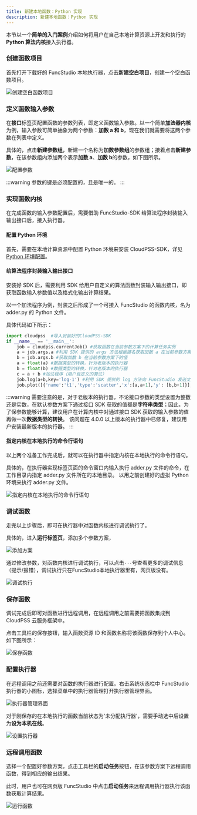 ```yaml
---
title: 新建本地函数：Python 实现
description: 新建本地函数：Python 实现
---
```


本节以一个**简单的入门案例**介绍如何将用户在自己本地计算资源上开发和执行的**Python 算法内核**接入执行器。

### 创建函数项目

首先打开下载好的 FuncStudio 本地执行器，点击**新建空白项目**，创建一个空白函数项目。

![创建空白函数项目](./1.png)

### 定义函数输入参数

在**接口**标签页配置函数的参数列表，即定义函数输入参数。以一个简单**加法器内核**为例，输入参数可简单抽象为两个参数：**加数 a 和 b**，现在我们就需要将这两个参数在列表中定义。

具体的，点击**新建参数组**，新建一个名称为**加数参数组**的参数组；接着点击**新建参数**，在该参数组内添加两个表示**加数 a**、**加数 b**的参数，如下图所示。

![配置参数](./配置参数.png "配置参数")

:::warning
参数的键是必须配置的，且是唯一的。
:::

### 实现函数内核

在完成函数的输入参数配置后，需要借助 FuncStudio-SDK 给算法程序封装输入输出接口后，接入执行器。

#### 配置 Python 环境

首先，需要在本地计算资源中配置 Python 环境来安装 CloudPSS-SDK，详见[Python 环境配置](../../30-dev-env-setup/20-python-env-config/index.md)。

#### 给算法程序封装输入输出接口

安装好 SDK 后，需要利用 SDK 给用户自定义的算法函数封装输入输出接口，即获取函数输入参数值以及格式化输出计算结果。

以一个加法程序为例，封装之后形成了一个可接入 FuncStudio 的函数内核，名为 adder.py 的 Python 文件。

具体代码如下所示：

```py title="adder.py" showLineNumbers
import cloudpss  #导入安装好的CloudPSS-SDK
if __name__ == '__main__': 
    job = cloudpss.currentJob() #获取函数在当前参数方案下的计算任务实例
    a = job.args.a #利用 SDK 提供的 args 方法根据键名获取加数 a 在当前参数方案下的值
    b = job.args.b #获取加数 b 在当前参数方案下的值
    a = float(a) #数据类型的转换，针对老版本的执行器
    b = float(b) #数据类型的转换，针对老版本的执行器
    c = a + b #加法程序（用户自定义的算法）
    job.log(a+b,key='log-1') #利用 SDK 提供的 log 方法向 FuncStudio 发送文本结果
    job.plot([{'name':'t1','type':'scatter','x':[a,a+1],'y': [b,b+1]}],key='plot-1') #利用 SDK 提供的 plot 方法向 FuncStudio 发送图形结果
```
:::warning
需要注意的是，对于老版本的执行器，不论接口参数的类型设置为整数还是实数，在默认参数方案下通过接口 SDK 获取的值都是**字符串类型**；因此，为了保参数能够计算，建议用户在计算内核中对通过接口 SDK 获取的输入参数的值再做一次**数据类型的转换**。
该问题在 4.0.0 以上版本的执行器中已修复，建议用户安装最新版本的执行器。
:::

#### 指定内核在本地执行的命令行语句

以上两个准备工作完成后，就可以在执行器中指定内核在本地执行的命令行语句。

具体的，在执行器实现标签页面的命令窗口内输入执行 adder.py 文件的命令，在工作目录内指定 adder.py 文件所在的本地目录。 以用之前创建好的虚拟 Python 环境来执行 adder.py 文件。

![指定内核在本地执行的命令行语句](./2.png)

### 调试函数

走完以上步骤后，即可在执行器中对函数内核进行调试执行了。

具体的，进入**运行标签页**，添加多个参数方案，

![添加方案](./3.png)

通过修改参数，对函数内核进行调试执行，可以点击`···`号查看更多的调试信息（提示/报错），调试执行只在FuncStudio本地执行器里有，网页版没有。

![调试执行](./4.png)

### 保存函数

调试完成后即可对函数进行远程调用，在远程调用之前需要把函数集成到 CloudPSS 云服务框架中。

点击工具栏的保存按钮，输入函数资源 ID 和函数名称将该函数保存到个人中心。如下图所示：

![保存函数](./保存函数.png "保存函数")

### 配置执行器

在远程调用之前还需要对函数的执行器进行配置。右击系统状态栏中 FuncStudio 执行器的小图标，选择菜单中的执行器管理打开执行器管理界面。

![执行器管理界面](./执行器管理界面.png "执行器管理界面")

对于刚保存的在本地执行的函数当前状态为'未分配执行器'，需要手动选中后设置为**设为本机在线**。

![设置执行器](./设置执行器.png "设置执行器")

### 远程调用函数

选择一个配置好参数方案，点击工具栏的**启动任务**按钮，在该参数方案下远程调用函数，得到相应的输出结果。

此时，用户也可在网页版 FuncStudio 中点击**启动任务**来远程调用执行器执行该函数获取计算结果。

![运行函数](./5.png)

